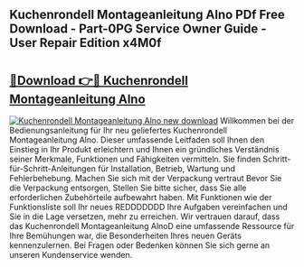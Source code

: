 ## Kuchenrondell Montageanleitung Alno PDf Free Download - Part-0PG Service Owner Guide - User Repair Edition x4M0f

# <h2><a href="http://df6e7d.blite.top/?on=Kuchenrondell+Montageanleitung+Alno">🔗Download 👉🔴 Kuchenrondell Montageanleitung Alno</a></h2>

[![Kuchenrondell Montageanleitung Alno new download](https://i.imgur.com/lujVjoI.png)](http://df6e7d.blite.top/?on=Kuchenrondell+Montageanleitung+Alno)
Willkommen bei der Bedienungsanleitung für Ihr neu geliefertes Kuchenrondell Montageanleitung Alno. Dieser umfassende Leitfaden soll Ihnen den Einstieg in Ihr Produkt erleichtern und Ihnen ein gründliches Verständnis seiner Merkmale, Funktionen und Fähigkeiten vermitteln. Sie finden Schritt-für-Schritt-Anleitungen für Installation, Betrieb, Wartung und Fehlerbehebung. Machen Sie sich mit der Verpackung vertraut Bevor Sie die Verpackung entsorgen, Stellen Sie bitte sicher, dass Sie alle erforderlichen Zubehörteile aufbewahrt haben. Mit Funktionen wie der Funktionsliste soll Ihr neues REDDDDDDD Ihre Aufgaben vereinfachen und Sie in die Lage versetzen, mehr zu erreichen. Wir vertrauen darauf, dass das Kuchenrondell Montageanleitung AlnoD eine umfassende Ressource für Ihre Bemühungen war, die Besonderheiten Ihres neuen Geräts kennenzulernen. Bei Fragen oder Bedenken können Sie sich gerne an unseren Kundenservice wenden.
